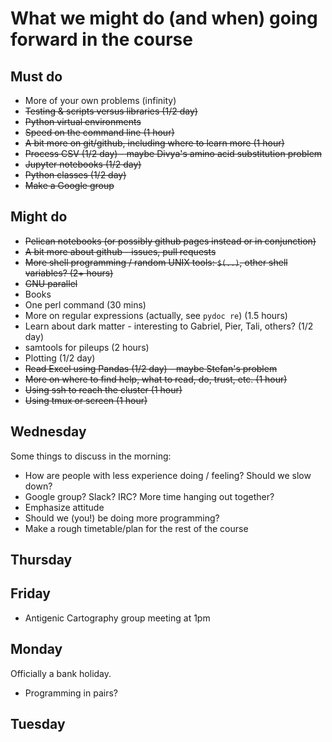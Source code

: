 # What we might do (and when) going forward in the course

## Must do

* More of your own problems (infinity)
* ~~Testing & scripts versus libraries (1/2 day)~~
* ~~Python virtual environments~~
* ~~Speed on the command line (1 hour)~~
* ~~A bit more on git/github, including where to learn more  (1 hour)~~
* ~~Process CSV (1/2 day) - maybe Divya's amino acid substitution problem~~
* ~~Jupyter notebooks (1/2 day)~~
* ~~Python classes (1/2 day)~~
* ~~Make a Google group~~

## Might do

* ~~Pelican notebooks (or possibly github pages instead or in conjunction)~~
* ~~A bit more about github - issues, pull requests~~
* ~~More shell programming / random UNIX tools: `$(..)`, other shell variables? (2+ hours)~~
* ~~GNU parallel~~
* Books
* One perl command (30 mins)
* More on regular expressions (actually, see `pydoc re`) (1.5 hours)
* Learn about dark matter - interesting to Gabriel, Pier, Tali, others? (1/2 day)
* samtools for pileups (2 hours)
* Plotting (1/2 day)
* ~~Read Excel using Pandas (1/2 day) - maybe Stefan's problem~~
* ~~More on where to find help, what to read, do, trust, etc. (1 hour)~~
* ~~Using ssh to reach the cluster (1 hour)~~
* ~~Using tmux or screen (1 hour)~~

## Wednesday

Some things to discuss in the morning:

* How are people with less experience doing / feeling?  Should we slow down?
* Google group? Slack? IRC? More time hanging out together?
* Emphasize attitude
* Should we (you!) be doing more programming?
* Make a rough timetable/plan for the rest of the course

## Thursday

## Friday

* Antigenic Cartography group meeting at 1pm

## Monday

Officially a bank holiday.

* Programming in pairs?

## Tuesday
